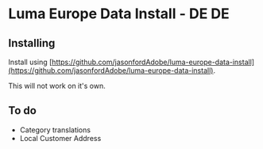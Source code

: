 # Luma Europe Data Install - DE DE

## Installing

Install using [https://github.com/jasonfordAdobe/luma-europe-data-install](https://github.com/jasonfordAdobe/luma-europe-data-install).

This will not work on it's own.

## To do
* Category translations
* Local Customer Address
